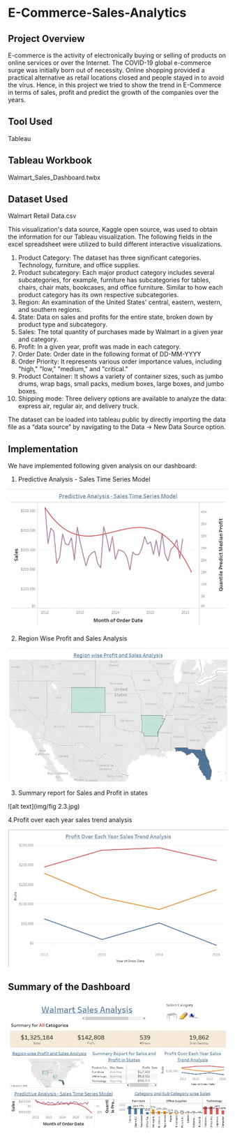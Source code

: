 # E-Commerce-Sales-Analytics

## Project Overview
E-commerce is the activity of electronically buying or selling of products on online services or over the Internet. The COVID-19 global e-commerce surge was initially born out of necessity. Online shopping provided a practical alternative as retail locations closed and people stayed in to avoid the virus. Hence, in this project we tried to show the trend in E-Commerce in terms of sales, profit and predict the growth of the companies over the years.

## Tool Used
Tableau

## Tableau Workbook
Walmart_Sales_Dashboard.twbx

## Dataset Used
Walmart Retail Data.csv

This visualization's data source, Kaggle open source, was used to obtain the information for our 
Tableau visualization. The following fields in the excel spreadsheet were utilized to build 
different interactive visualizations.
1. Product Category: The dataset has three significant categories. Technology, furniture, and 
office supplies.
2. Product subcategory: Each major product category includes several subcategories, for 
example, furniture has subcategories for tables, chairs, chair mats, bookcases, and office 
furniture. Similar to how each product category has its own respective subcategories.
3. Region: An examination of the United States' central, eastern, western, and southern 
regions.
4. State: Data on sales and profits for the entire state, broken down by product type and 
subcategory.
5. Sales: The total quantity of purchases made by Walmart in a given year and category.
6. Profit: In a given year, profit was made in each category.
7. Order Date: Order date in the following format of DD-MM-YYYY
8. Order Priority: It represents various order importance values, including "high," "low," 
"medium," and "critical."
9. Product Container: It shows a variety of container sizes, such as jumbo drums, wrap bags, 
small packs, medium boxes, large boxes, and jumbo boxes.
10. Shipping mode: Three delivery options are available to analyze the data: express air, 
regular air, and delivery truck.

The dataset can be loaded into tableau public by directly importing the data file as a “data
source” by navigating to the Data -> New Data Source option.


## Implementation
We have implemented following given analysis on our dashboard:

1. Predictive Analysis - Sales Time Series Model
 
![alt text](img/Predictive-Sales-Analysis.JPG) 

2. Region Wise Profit and Sales Analysis

![alt text](img/Region-Wise-Sales.JPG) 

3. Summary report for Sales and Profit in states

![alt text](img/fig 2.3.jpg) 

4.Profit over each year sales trend analysis

![alt text](img/Trend-Analysis.JPG) 

## Summary of the Dashboard

![alt text](img/Dashboard.JPG) 
